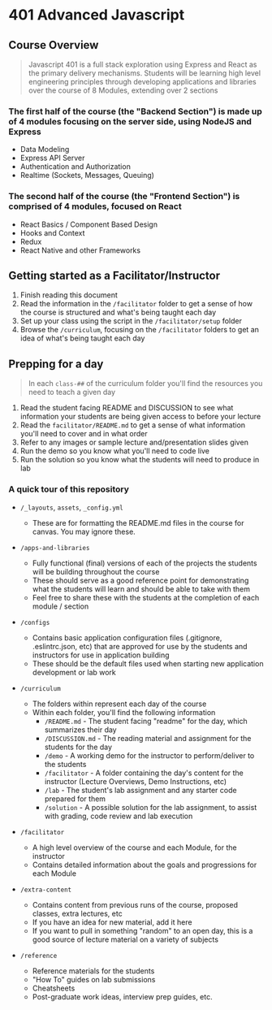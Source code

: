 # 401 Advanced Javascript

## Course Overview

> Javascript 401 is a full stack exploration using Express and React as the primary delivery mechanisms. Students will be learning high level engineering principles through developing applications and libraries over the course of 8 Modules, extending over 2 sections

### The first half of the course (the "Backend Section") is made up of 4 modules focusing on the server side, using NodeJS and Express

- Data Modeling
- Express API Server
- Authentication and Authorization
- Realtime (Sockets, Messages, Queuing)

### The second half of the course (the "Frontend Section") is comprised of 4 modules, focused on React

- React Basics / Component Based Design
- Hooks and Context
- Redux
- React Native and other Frameworks

## Getting started as a Facilitator/Instructor

1. Finish reading this document
1. Read the information in the `/facilitator` folder to get a sense of how the course is structured and what's being taught each day
1. Set up your class using the script in the `/facilitator/setup` folder
1. Browse the `/curriculum`, focusing on the `/facilitator` folders to get an idea of what's being taught each day

## Prepping for a day

> In each `class-##` of the curriculum folder you'll find the resources you need to teach a given day

1. Read the student facing README and DISCUSSION to see what information your students are being given access to before your lecture
1. Read the `facilitator/README.md` to get a sense of what information you'll need to cover and in what order
1. Refer to any images or sample lecture and/presentation slides given
1. Run the demo so you know what you'll need to code live
1. Run the solution so you know what the students will need to produce in lab

### A quick tour of this repository

- `/_layouts`, `assets`, `_config.yml`
  - These are for formatting the README.md files in the course for canvas. You may ignore these.

- `/apps-and-libraries`
  - Fully functional (final) versions of each of the projects the students will be building throughout the course
  - These should serve as a good reference point for demonstrating what the students will learn and should be able to take with them
  - Feel free to share these with the students at the completion of each module / section

- `/configs`
  - Contains basic application configuration files (.gitignore, .eslintrc.json, etc) that are approved for use by the students and instructors for use in application building
  - These should be the default files used when starting new application development or lab work

- `/curriculum`
  - The folders within represent each day of the course
  - Within each folder, you'll find the following information
    - `/README.md` - The student facing "readme" for the day, which summarizes their day
    - `/DISCUSSION.md` - The reading material and assignment for the students for the day
    - `/demo` - A working demo for the instructor to perform/deliver to the students
    - `/facilitator` - A folder containing the day's content for the instructor (Lecture Overviews, Demo Instructions, etc)
    - `/lab` - The student's lab assignment and any starter code prepared for them
    - `/solution` - A possible solution for the lab assignment, to assist with grading, code review and lab execution

- `/facilitator`
  - A high level overview of the course and each Module, for the instructor
  - Contains detailed information about the goals and progressions for each Module

- `/extra-content`
  - Contains content from previous runs of the course, proposed classes, extra lectures, etc
  - If you have an idea for new material, add it here
  - If you want to pull in something "random" to an open day, this is a good source of lecture material on a variety of subjects

- `/reference`
  - Reference materials for the students
  - "How To" guides on lab submissions
  - Cheatsheets
  - Post-graduate work ideas, interview prep guides, etc.
